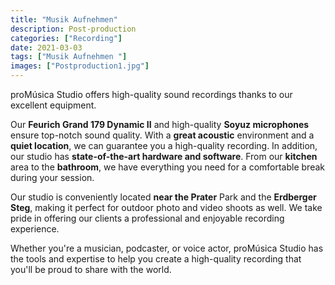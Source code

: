 ```yaml
---
title: "Musik Aufnehmen"
description: Post-production
categories: ["Recording"]
date: 2021-03-03
tags: ["Musik Aufnehmen "]
images: ["Postproduction1.jpg"]
---
```


proMúsica Studio offers high-quality sound recordings thanks to our excellent equipment.<br>

Our **Feurich Grand 179 Dynamic II** and high-quality **Soyuz microphones** ensure top-notch sound quality. With a **great acoustic** environment and a **quiet location**, we can guarantee you a high-quality recording. In addition, our studio has **state-of-the-art hardware and software**. From our **kitchen** area to the **bathroom**, we have everything you need for a comfortable break during your session.

Our studio is conveniently located **near the Prater** Park and the **Erdberger Steg**, making it perfect for outdoor photo and video shoots as well. We take pride in offering our clients a professional and enjoyable recording experience.

Whether you're a musician, podcaster, or voice actor, proMúsica Studio has the tools and expertise to help you create a high-quality recording that you'll be proud to share with the world.
